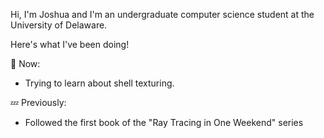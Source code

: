 Hi, I'm Joshua and I'm an undergraduate computer science student at the University of Delaware.

Here's what I've been doing!

💬 Now:
- Trying to learn about shell texturing.

💤 Previously:
- Followed the first book of the "Ray Tracing in One Weekend" series
